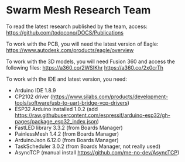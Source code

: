 # Swarm Mesh Research Team

To read the latest research published by the team, access: 
https://github.com/todocono/DOCS/Publications

To work with the PCB, you will need the latest version of Eagle: https://www.autodesk.com/products/eagle/overview 

To work with the 3D models, you will need Fusion 360 and access the following files:
https://a360.co/2WSIKhr
https://a360.co/2x0crTh

To work with the IDE and latest version, you need:

- Arduino IDE 1.8.9
- CP2102 driver (https://www.silabs.com/products/development-tools/software/usb-to-uart-bridge-vcp-drivers)
- ESP32 Arduino installed 1.0.2 (add https://raw.githubusercontent.com/espressif/arduino-esp32/gh-pages/package_esp32_index.json)
- FastLED library 3.3.2 (from Boards Manager)
- PainlessMesh 1.4.2 (from Boards Manager)
- ArduinoJson 6.12.0 (from Boards Manager)
- TaskScheduler 3.0.2 (from Boards Manager, not really used)
- AsyncTCP (manual install https://github.com/me-no-dev/AsyncTCP)

